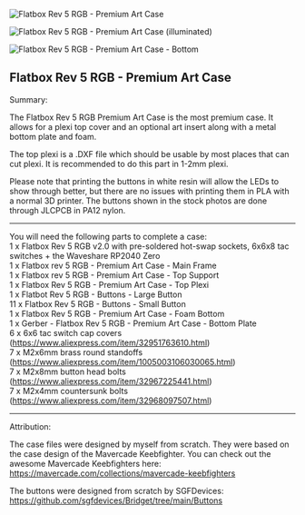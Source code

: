 ![Flatbox Rev 5 RGB - Premium Art Case](https://raw.githubusercontent.com/OpenStickCommunity/Hardware/main/Flatbox%20Rev%205%20RGB/Flatbox%20rev%205%20RGB%20case%20-%20Preminum%20Art%20Case/Images/Flatbox%20rev%205%20RGB%20-%20Premium%20Art%20Case.jpg)

![Flatbox Rev 5 RGB - Premium Art Case (illuminated)](https://raw.githubusercontent.com/OpenStickCommunity/Hardware/main/Flatbox%20Rev%205%20RGB/Flatbox%20rev%205%20RGB%20case%20-%20Preminum%20Art%20Case/Images/Flatbox%20rev%205%20RGB%20-%20Premium%20Art%20Case%20(illuminated).jpg)

![Flatbox Rev 5 RGB - Premium Art Case - Bottom](https://raw.githubusercontent.com/OpenStickCommunity/Hardware/main/Flatbox%20Rev%205%20RGB/Flatbox%20rev%205%20RGB%20case%20-%20Preminum%20Art%20Case/Images/Flatbox%20rev%205%20RGB%20-%20Premium%20Art%20Case%20-%20Bottom.jpg)

Flatbox Rev 5 RGB - Premium Art Case
---

Summary: 

The Flatbox Rev 5 RGB Premium Art Case is the most premium case. It allows for a plexi top cover and an optional art insert along with a metal bottom plate and foam.  

The top plexi is a .DXF file which should be usable by most places that can cut plexi.  It is recommended to do this part in 1-2mm plexi.

Please note that printing the buttons in white resin will allow the LEDs to show through better, but there are no issues with printing them in PLA with a normal 3D printer.  The buttons shown in the stock photos are done through JLCPCB in PA12 nylon.

---

You will need the following parts to complete a case:<br/>
1 x Flatbox Rev 5 RGB v2.0 with pre-soldered hot-swap sockets, 6x6x8 tac switches + the Waveshare RP2040 Zero<br/>
1 x Flatbox rev 5 RGB - Premium Art Case - Main Frame<br/>
1 x Flatbox rev 5 RGB - Premium Art Case - Top Support<br/>
1 x Flatbox Rev 5 RGB - Premium Art Case - Top Plexi<br/>
1 x Flatbot Rev 5 RGB - Buttons - Large Button<br/>
11 x Flatbox Rev 5 RGB - Buttons - Small Button<br/>
1 x Flatbox Rev 5 RGB - Premium Art Case - Foam Bottom<br/>
1 x Gerber - Flatbox Rev 5 RGB - Premium Art Case - Bottom Plate<br/>
6 x 6x6 tac switch cap covers (https://www.aliexpress.com/item/32951763610.html)<br/>
7 x M2x6mm brass round standoffs (https://www.aliexpress.com/item/1005003106030065.html)<br/>
7 x M2x8mm button head bolts (https://www.aliexpress.com/item/32967225441.html)<br/>
7 x M2x4mm countersunk bolts (https://www.aliexpress.com/item/32968097507.html)<br/>

---

Attribution:

The case files were designed by myself from scratch.  They were based on the case design of the Mavercade Keebfighter.  You can check out the awesome Mavercade Keebfighters here: https://mavercade.com/collections/mavercade-keebfighters

The buttons were designed from scratch by SGFDevices: https://github.com/sgfdevices/Bridget/tree/main/Buttons
